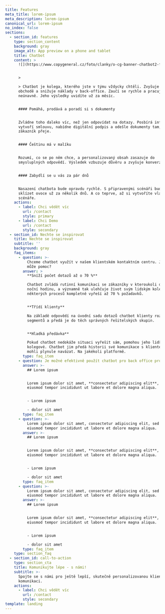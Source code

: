 ```yaml
---
title: Features
meta_title: lorem-ipsum
meta_description: lorem-ipsum
canonical_url: lorem-ipsum
no_index: false
sections:
  - section_id: features
    type: section_content
    background: gray
    image_alt: App preview on a phone and tablet
    title: Chatbot
    content: >
      ![](https://www.copygeneral.cz/foto/clanky/o-cg-banner-chatbot2-fin.jpg)


      >

      > Chatbot je kolega, kterého jste v týmu vždycky chtěli. Zvyšuje obraty v
      obchodě a snižuje náklady v back-office. Zaučí se rychle a pracuje
      neúnavně. Jeho výsledky uvidíte už za měsíc.


      #### Pomáhá, prodává a poradí si s dokumenty


      Zvládne toho daleko víc, než jen odpovídat na dotazy. Posbírá informace,
      vytvoří smlouvu, nabídne digitální podpis a odešle dokumenty tam, kam si
      zákazník přeje.


      #### Češtinu má v malíku


      Rozumí, co se po něm chce, a personalizovaný obsah zasazuje do
      smysluplných odpovědí. Výsledek vzbuzuje důvěru a zvyšuje konverze.


      #### Zabydlí se u vás za pár dnů


      Nasazení chatbota bude opravdu rychlé. S připravenými scénáři budete
      sklízet ovoce už za několik dnů. A co teprve, až si vytvoříte vlastní
      scénáře.
    actions:
      - label: Chci vědět víc
        url: /contact
        style: primary
      - label: Chci Demo
        url: /contact
        style: secondary
  - section_id: Nechte se inspirovat
    title: Nechte se inspirovat
    subtitle: ''
    background: gray
    faq_items:
      - question: >-
          Chceme chatbot využít v našem klientském kontaktním centru. Jak nám
          může pomoc?
        answer: >
          **Sníží počet dotazů až o 70 %**

          Chatbot zvládá rutinní komunikaci se zákazníky v kteroukoli denní i
          noční hodinu, a významně tak ulehčuje život svým lidským kolegům. U
          některých procesů kompletně vyřeší až 70 % požadavků.


          **Třídí klienty**

          Na základě odpovědí na úvodní sadu dotazů chatbot klienty roztřídí do
          segmentů a předá je do těch správných řešitelských skupin.


          **Hladká předávka**

          Pokud chatbot nedokáže situaci vyřešit sám, pomohou jeho lidští
          kolegové. Chatbot jim předá historii své komunikace s klientem, aby
          mohli plynule navázat. Na jakékoli platformě.
        type: faq_item
      - question: Je možné efektivně použít chatbot pro back office procesy? Jak?
        answer: >-
          ## Lorem ipsum


          Lorem ipsum dolor sit amet, **consectetur adipiscing elit**, sed do
          eiusmod tempor incididunt ut labore et dolore magna aliqua.


          - Lorem ipsum

          - dolor sit amet
        type: faq_item
      - question: >-
          Lorem ipsum dolor sit amet, consectetur adipiscing elit, sed do
          eiusmod tempor incididunt ut labore et dolore magna aliqua.
        answer: >-
          ## Lorem ipsum


          Lorem ipsum dolor sit amet, **consectetur adipiscing elit**, sed do
          eiusmod tempor incididunt ut labore et dolore magna aliqua.


          - Lorem ipsum

          - dolor sit amet
        type: faq_item
      - question: >-
          Lorem ipsum dolor sit amet, consectetur adipiscing elit, sed do
          eiusmod tempor incididunt ut labore et dolore magna aliqua.
        answer: >-
          ## Lorem ipsum


          Lorem ipsum dolor sit amet, **consectetur adipiscing elit**, sed do
          eiusmod tempor incididunt ut labore et dolore magna aliqua.


          - Lorem ipsum

          - dolor sit amet
        type: faq_item
    type: section_faq
  - section_id: call-to-action
    type: section_cta
    title: Komunikujte lépe - s námi!
    subtitle: >-
      Spojte se s námi pro ještě lepší, skutečně personalizovanou klientskou
      komunikaci.
    actions:
      - label: Chci vědět víc
        url: /contact
        style: secondary
template: landing
---
```


